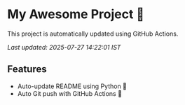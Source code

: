 # My Awesome Project 🚀

This project is automatically updated using GitHub Actions.

_Last updated: 2025-07-27 14:22:01 IST_

## Features
- Auto-update README using Python 🐍
- Auto Git push with GitHub Actions 🤖
